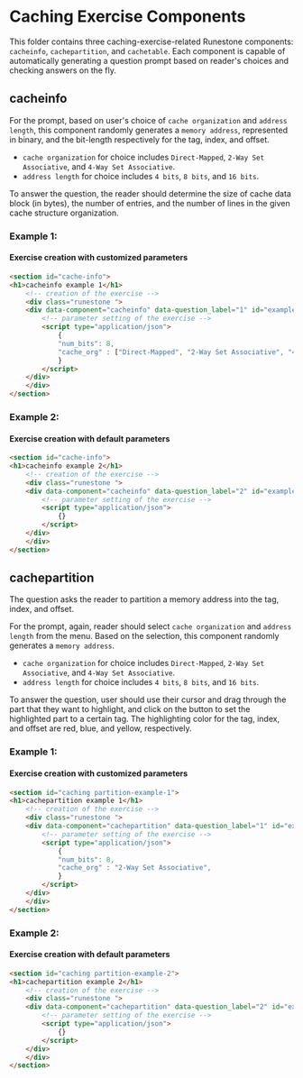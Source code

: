# Caching Exercise Components

This folder contains three caching-exercise-related Runestone components: ```cacheinfo```, ```cachepartition```, and ```cachetable```.
Each component is capable of automatically generating a question prompt based on reader's choices and checking answers on the fly. 


## cacheinfo
For the prompt, based on user's choice of ```cache organization``` and ```address length```, this component randomly generates a ```memory address```, represented in binary,
and the bit-length respectively for the tag, index, and offset. 
- ```cache organization``` for choice includes ```Direct-Mapped```, ```2-Way Set Associative```, and ```4-Way Set Associative```.
- ```address length``` for choice includes ```4 bits```, ```8 bits```, and ```16 bits```.

To answer the question, the reader should determine the size of cache data block (in bytes), the number of entries, and the number of lines in the given cache structure
organization.

### **Example 1**: 
#### Exercise creation with customized parameters

```html
<section id="cache-info">
<h1>cacheinfo example 1</h1>
    <!-- creation of the exercise -->
    <div class="runestone ">
    <div data-component="cacheinfo" data-question_label="1" id="example_cache_info_1"  style="visibility: hidden;">
        <!-- parameter setting of the exercise -->
        <script type="application/json">
            {
            "num_bits": 8, 
            "cache_org" : ["Direct-Mapped", "2-Way Set Associative", "4-Way Set Associative"], 
            }
        </script>
    </div>
    </div>
</section>
```

### **Example 2**: 
#### Exercise creation with default parameters
```html
<section id="cache-info">
<h1>cacheinfo example 2</h1>
    <!-- creation of the exercise -->
    <div class="runestone ">
    <div data-component="cacheinfo" data-question_label="2" id="example_cache_info_2"  style="visibility: hidden;">
        <!-- parameter setting of the exercise -->
        <script type="application/json">
            {}
        </script>
    </div>
    </div>
</section>
```

## cachepartition
The question asks the reader to partition a memory address into the tag, index, and offset. 

For the prompt, again, reader should select ```cache organization``` and ```address length``` from the menu. Based on the selection, 
this component randomly generates a ```memory address```.

- ```cache organization``` for choice includes ```Direct-Mapped```, ```2-Way Set Associative```, and ```4-Way Set Associative```.
- ```address length``` for choice includes ```4 bits```, ```8 bits```, and ```16 bits```.

To answer the question, user should use their cursor and drag through the part that they want to highlight, and click on the button to set
the highlighted part to a certain tag. The highlighting color for the tag, index, and offset are red, blue, and yellow, respectively.

### **Example 1**: 
#### Exercise creation with customized parameters
```html
<section id="caching partition-example-1">
<h1>cachepartition example 1</h1>
    <!-- creation of the exercise -->
    <div class="runestone ">
    <div data-component="cachepartition" data-question_label="1" id="example_cache_partition_1"  style="visibility: hidden;">
        <!-- parameter setting of the exercise -->
        <script type="application/json">
            {
            "num_bits": 8, 
            "cache_org" : "2-Way Set Associative", 
            }
        </script>
    </div>
    </div>
</section>
```

### **Example 2**: 
#### Exercise creation with default parameters
```html
<section id="caching partition-example-2">
<h1>cachepartition example 2</h1>
    <!-- creation of the exercise -->
    <div class="runestone ">
    <div data-component="cachepartition" data-question_label="2" id="example_cache_partition_2"  style="visibility: hidden;">
        <!-- parameter setting of the exercise -->
        <script type="application/json">
            {}
        </script>
    </div>
    </div>
</section>

```